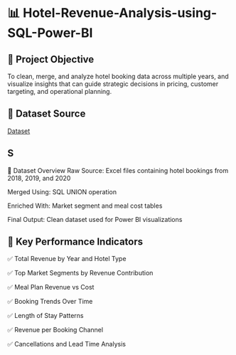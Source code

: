 # 📊  Hotel-Revenue-Analysis-using-SQL-Power-BI

## 🎯 Project Objective
To clean, merge, and analyze hotel booking data across multiple years, and visualize insights that can guide strategic decisions in pricing, customer targeting, and operational planning.

## 📁 Dataset Source
[Dataset](https://github.com/JayaKrishna1008/Hotel-Revenue-Analysis-using-SQL-Power-BI/blob/main/Raw%20Data%20Hotel_revenue.xlsx)

## S
📂 Dataset Overview
Raw Source: Excel files containing hotel bookings from 2018, 2019, and 2020

Merged Using: SQL UNION operation

Enriched With: Market segment and meal cost tables

Final Output: Clean dataset used for Power BI visualizations

##  📌 Key Performance Indicators
✅ Total Revenue by Year and Hotel Type

✅ Top Market Segments by Revenue Contribution

✅ Meal Plan Revenue vs Cost

✅ Booking Trends Over Time

✅ Length of Stay Patterns

✅ Revenue per Booking Channel

✅ Cancellations and Lead Time Analysis
